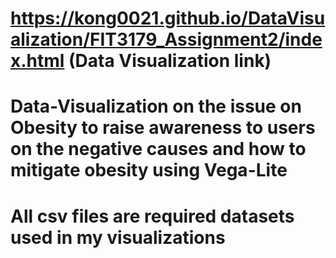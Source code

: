 # https://kong0021.github.io/DataVisualization/FIT3179_Assignment2/index.html (Data Visualization link)
# Data-Visualization on the issue on Obesity to raise awareness to users on the negative causes and how to mitigate obesity using Vega-Lite
# All csv files are required datasets used in my visualizations
